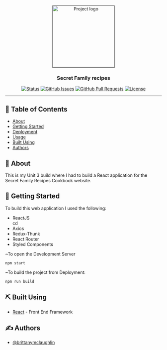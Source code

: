 <p align="center">
  <a href="" rel="noopener">
 <img width=200px height=200px src="https://i.imgur.com/6wj0hh6.jpg" alt="Project logo"></a>
</p>

<h3 align="center">Secret Family recipes</h3>

<div align="center">

[![Status](https://img.shields.io/badge/status-active-success.svg)]()
[![GitHub Issues](https://img.shields.io/github/issues/brittanymclaughlin/familysecrets.svg)](https://github.com/brittanymclaughlin/familysecrets/issues)
[![GitHub Pull Requests](https://img.shields.io/github/issues-pr/kylelobo/The-Documentation-Compendium.svg)](https://github.com/brittanymclaughlin/familysecrets/pulls)
[![License](https://img.shields.io/badge/license-MIT-blue.svg)](/LICENSE)

</div>

---

## 📝 Table of Contents

- [About](#about)
- [Getting Started](#getting_started)
- [Deployment](#deployment)
- [Usage](#usage)
- [Built Using](#built_using)
- [Authors](#authors)

## 🧐 About <a name = "about"></a>
This is my Unit 3 build where I had to build a React application for the Secret Family Recipes
Cookbook website.


## 🏁 Getting Started <a name = "getting_started"></a>
To build this web application I used the following:
<ul>
<li>ReactJS</li>cd 
<li>Axios</li>
<li>Redux-Thunk</li>
<li>React Router</li>
<li>Styled Components</li>
</ul>

~To open the Development Server
```
npm start
```
~To build the project from Deployment:
```
npm run build
```



## ⛏️ Built Using <a name = "built_using"></a>

- [React](https://reactjs.org/) - Front End Framework

## ✍️ Authors <a name = "authors"></a>

- [@brittanymclaughlin](https://github.com/brittanymclaughlin) 

